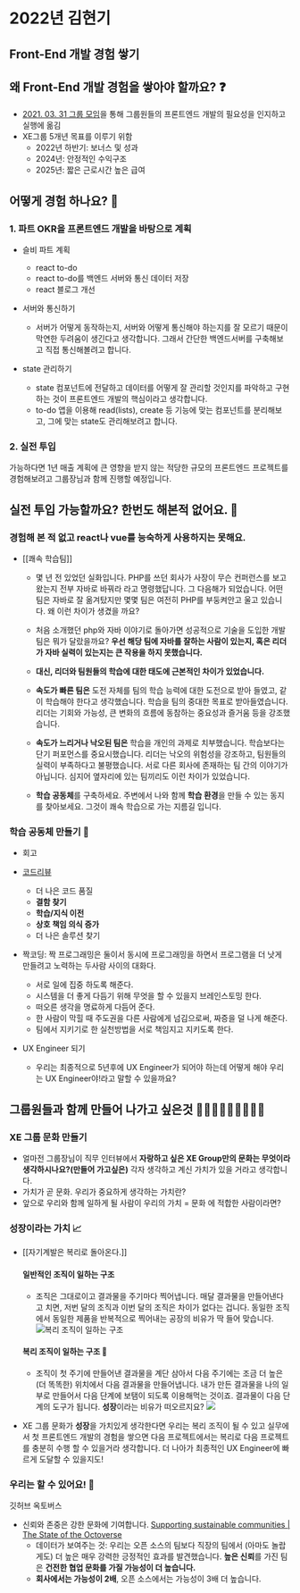 # 2022년 김현기 

## Front-End 개발 경험 쌓기

## 왜 Front-End 개발 경험을 쌓아야 할까요? ❓
- [2021. 03. 31 그룹 모임](https://www.notion.so/2021-03-31-017fff7d8027481fbaa50b8a2758d9a2)을 통해 그룹원들의 프론트엔드 개발의 필요성을 인지하고 실행에 옮김
- XE그룹 5개년 목표를 이루기 위함
	- 2022년 하반기: 보너스 및 성과
	- 2024년: 안정적인 수익구조
	- 2025년: 짧은 근로시간 높은 급여

## 어떻게 경험 하나요? 🤔
### 1. 파트 OKR을 프론트엔드 개발을 바탕으로 계획
-  슬비 파트 계획
   - react to-do
   - react to-do를 백엔드 서버와 통신 데이터 저장
   - react 블로그 개선

- 서버와 통신하기
  - 서버가 어떻게 동작하는지, 서버와 어떻게 통신해야 하는지를 잘 모르기 때문이 막연한 두려움이 생긴다고 생각합니다. 그래서 간단한 백엔드서버를 구축해보고 직접 통신해볼려고 합니다.
		
- state 관리하기
	- state 컴포넌트에 전달하고 데이터를 어떻게 잘 관리할 것인지를 파악하고 구현하는 것이 프론트엔드 개발의 핵심이라고 생각합니다.
	- to-do 앱을 이용해 read(lists), create 등 기능에 맞는 컴포넌트를 분리해보고, 그에 맞는 state도 관리해보려고 합니다.

### 2. 실전 투입
 가능하다면 1년 매출 계획에 큰 영향을 받지 않는 적당한 규모의 프론트엔드 프로젝트를 경험해보려고 그룹장님과 함께 진행할 예정입니다.

## 실전 투입 가능할까요? 한번도 해본적 없어요. 🥺
### 경험해 본 적 없고 react나 vue를 능숙하게 사용하지는 못해요.
- [[쾌속 학습팀]]
	- 몇 년 전 있었던 실화입니다. PHP를 쓰던 회사가 사장이 무슨 컨퍼런스를 보고 왔는지 전부 자바로 바꿔라 라고 명령했답니다. 그 다음해가 되었습니다. 어떤 팀은 자바로 잘 옮겨탔지만 몇몇 팀은 여전히 PHP를 부둥켜안고 울고 있습니다. 왜 이런 차이가 생겼을 까요?

	- 처음 소개했던 php와 자바 이야기로 돌아가면 성공적으로 기술을 도입한 개발팀은 뭐가 달랐을까요? **우선 해당 팀에 자바를 잘하는 사람이 있는지, 혹은 리더가 자바 실력이 있는지는 큰 작용을 하지 못했습니다.**

	- **대신, 리더와 팀원들의 학습에 대한 태도에 근본적인 차이가 있었습니다.**

	- **속도가 빠른 팀은** 도전 자체를 팀의 학습 능력에 대한 도전으로 받아 들였고, 같이 학습해야 한다고 생각했습니다. 학습을 팀의 중대한 목표로 받아들였습니다. 리더는 기회와 가능성, 큰 변화의 흐름에 동참하는 중요성과 즐거움 등을 강조했습니다. 

	- **속도가 느리거나 낙오된 팀은** 학습을 개인의 과제로 치부했습니다. 학습보다는 단기 퍼포먼스를 중요시했습니다. 리더는 낙오의 위험성을 강조하고, 팀원들의 실력이 부족하다고 불평했습니다. 서로 다른 회사에 존재하는 팀 간의 이야기가 아닙니다. 심지어 옆자리에 있는 팀끼리도 이런 차이가 있었습니다. 

	- **학습 공동체**를 구축하세요. 주변에서 나와 함께 **학습 환경**을 만들 수 있는 동지를 찾아보세요. 그것이 쾌속 학습으로 가는 지름길 입니다.


### 학습 공동체 만들기 📕
 - 회고
 - [코드리뷰](https://en.wikipedia.org/wiki/Code_review)
	- 더 나은 코드 품질
	- **결함 찾기**
	- **학습/지식 이전**
	- **상호 책임 의식 증가**
	- 더 나은 솔루션 찾기
-  짝코딩: 짝 프로그래밍은 둘이서 동시에 프로그래밍을 하면서 프로그램을 더 낫게 만들려고 노력하는 두사람 사이의 대화다.
	- 서로 일에 집중 하도록 해준다.
	- 시스템을 더 좋게 다듬기 위해 무엇을 할 수 있을지 브레인스토밍 한다.
	- 떠오른 생각을 명료하게 다듬어 준다.
	- 한 사람이 막힐 때 주도권을 다른 사람에게 넘김으로써, 짜증을 덜 나게 해준다.
	- 팀에서 지키기로 한 실천방법을 서로 책임지고 지키도록 한다.

- UX Engineer 되기
	- 우리는 최종적으로 5년후에 UX Engineer가 되어야 하는데 어떻게 해야 우리는 UX Engineer야!라고 말할 수 있을까요?
## 그룹원들과 함께 만들어 나가고 싶은것 👨👩‍🦳🧑‍🦳🧔‍♀️🧑🏻
### XE 그룹 문화 만들기
- 얼마전 그룹장님이 직무 인터뷰에서 **자랑하고 싶은 XE Group만의 문화는 무엇이라 생각하시나요?(만들어 가고싶은)** 각자 생각하고 계신 가치가 있을 거라고 생각합니다.
- 가치가 곧 문화. 우리가 중요하게 생각하는 가치란? 
- 앞으로 우리와 함께 일하게 될 사람이 우리의 가치 = 문화 에 적합한 사람이라면?

### 성장이라는 가치 📈
- [[자기계발은 복리로 돌아온다.]]
	 #### 일반적인 조직이 일하는 구조 
  	- 조직은 그대로이고 결과물을 주기마다 찍어냅니다. 매달 결과물을 만들어낸다고 치면, 저번 달의 조직과 이번 달의 조직은 차이가 없다는 겁니다. 동일한 조직에서 동일한 제품을 반복적으로 찍어내는 공장의 비유가 딱 들어 맞습니다.
![복리 조직이 일하는 구조](./1.png)


	#### 복리 조직이 일하는 구조 💸
  	- 조직이 첫 주기에 만들어낸 결과물을 계단 삼아서 다음 주기에는 조금 더 높은(더 똑똑한) 위치에서 다음 결과물을 만들어냅니다. 내가 만든 결과물을 나의 일부로
		만들어서 다음 단계에 보탬이 되도록 이용해먹는 것이죠. 결과물이 다음 단계의 도구가 됩니다. **성장**이라는 비유가 떠오르지요?
![](./2.png)

- XE 그룹 문화가 **성장**을 가치있게 생각한다면 우리는 복리 조직이 될 수 있고 실무에서 첫 프론트엔드 개발의 경험을 쌓으면 다음 프로젝트에서는 복리로 다음 프로젝트를 충분히 수행 할 수 있을거라 생각합니다. 더 나아가 최종적인 UX Engineer에 빠르게 도달할 수 있을지도!

### 우리는 할 수 있어요! 💪
깃허브 옥토버스
- 신뢰와 존중은 강한 문화에 기여합니다. [Supporting sustainable communities | The State of the Octoverse](https://octoverse.github.com/sustainable-communities/#trust-and-respect)
	- 데이터가 보여주는 것: 우리는 오픈 소스의 팀보다 직장의 팀에서 (아마도 놀랍게도) 더 높은 매우 강력한 긍정적인 효과를 발견했습니다. **높은 신뢰**를 가진 팀은 **건전한 협업 문화를 가질 가능성이 더 높습니다.** 
	- **회사에서는 가능성이 2배**, 오픈 소스에서는 가능성이 3배 더 높습니다. 
